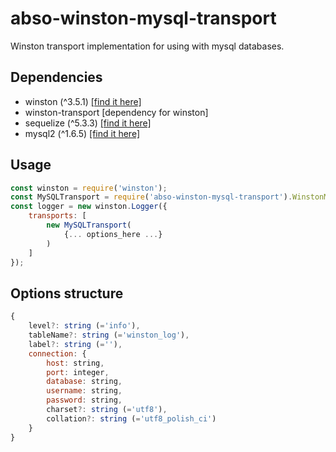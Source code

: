 # abso-winston-mysql-transport

Winston transport implementation for using with mysql databases.

## Dependencies

* winston (^3.5.1) [[find it here]](https://www.npmjs.com/package/winston)
* winston-transport [dependency for winston]
* sequelize (^5.3.3) [[find it here]](http://docs.sequelizejs.com/)
* mysql2 (^1.6.5) [[find it here]](https://www.npmjs.com/package/mysql2)

## Usage
```javascript
const winston = require('winston');
const MySQLTransport = require('abso-winston-mysql-transport').WinstonMySQLTransport;
const logger = new winston.Logger({
    transports: [
        new MySQLTransport(
            {... options_here ...}
        )
    ]
});
```

## Options structure
```javascript
{
    level?: string (='info'),
    tableName?: string (='winston_log'),
    label?: string (=''),
    connection: {
        host: string,
        port: integer,
        database: string,
        username: string,
        password: string,
        charset?: string (='utf8'),
        collation?: string (='utf8_polish_ci')
    }
}
```
